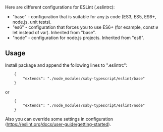 Here are different configurations for ESLint (.eslintrc):

* "base" - configuration that is suitable for any js code  (ES3, ES5, ES6+, node.js, unit tests).
* "es6" - configuration that forces you to use ES6+ (for example, const и let instead of var).
Inherited from "base".
* "node" - configuration for node.js projects.
Inherited from "es6".

## Usage

Install package and append the following lines to ".eslintrc":

        {
            "extends": "./node_modules/saby-typescript/eslint/base"
        }

or

        {
            "extends": "./node_modules/saby-typescript/eslint/node"
        }

Also you can override some settings in configuration (https://eslint.org/docs/user-guide/getting-started).
